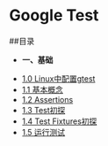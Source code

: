 # Google Test

##目录

* **一、基础**
 - [1.0 Linux中配置gtest](01.00.md)
 - [1.1 基本概念](01.01.md)
 - [1.2 Assertions](01.02.md)
 - [1.3 Test初探](01.03.md)
 - [1.4 Test Fixtures初探](01.04.md)
 - [1.5 运行测试](01.05.md)
